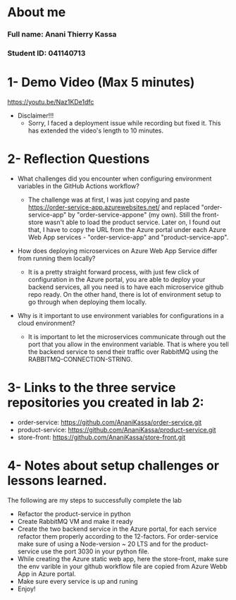 # About me 
### Full name: Anani Thierry Kassa
### Student ID: 041140713

# 1- Demo Video (Max 5 minutes)
https://youtu.be/Naz1KDe1dfc

- Disclaimer!!!
    - Sorry, I faced a deployment issue while recording but fixed it. This has extended the video's length to 10 minutes.

# 2- Reflection Questions

- What challenges did you encounter when configuring environment variables in the GitHub Actions workflow?
    - The challenge was at first, I was just copying and paste https://order-service-app.azurewebsites.net/ and replaced "order-service-app" by "order-service-appone" (my own). Still the front-store wasn't able to load the product service. Later on, I found out that, I have to copy the URL from the Azure portal under each Azure Web App services - "order-service-app" and "product-service-app".

- How does deploying microservices on Azure Web App Service differ from running them locally?
    - It is a pretty straight forward process, with just few click of configuration in the Azure portal, you are able to deploy your backend services, all you need is to have each microservice github repo ready. On the other hand, there is lot of environment setup to go through when deploying them locally.

- Why is it important to use environment variables for configurations in a cloud environment?
    - It is important to let the microservices communicate through out the port that you allow in the environment variable. That is where you tell the backend service to send their traffic over RabbitMQ using the RABBITMQ-CONNECTION-STRING.

# 3- Links to the three service repositories you created in lab 2:
- order-service: https://github.com/AnaniKassa/order-service.git
- product-service: https://github.com/AnaniKassa/product-service.git
- store-front: https://github.com/AnaniKassa/store-front.git

# 4- Notes about setup challenges or lessons learned.
   The following are my steps to successfully complete the lab
   - Refactor the product-service in python 
   - Create RabbitMQ VM and make it ready
   - Create the two backend service in the Azure portal, for each service refactor them properly according to the 12-factors. For order-service make sure of using a Node-version ~ 20 LTS and for the product-service use the port 3030 in your python file.
   - While creating the Azure static web app, here the store-front, make sure the env varible in your github workflow file are copied from Azure Webb App in Azure portal.
   - Make sure every service is up and runing
   - Enjoy!
